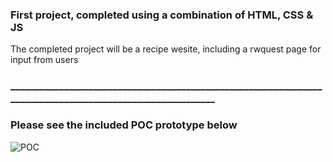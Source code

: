 ### First project, completed using a combination of HTML, CSS & JS 
The completed project will be a recipe wesite, including a rwquest page for input from users

### __________________________________________________________________________________________________________
### Please see the included POC prototype below

![POC](https://github.com/BrandonButler123/Tutorial1/blob/main/website1POC.jpg)